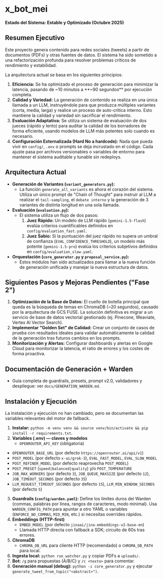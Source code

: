 # x_bot_mei

**Estado del Sistema: Estable y Optimizado (Octubre 2025)**

## Resumen Ejecutivo

Este proyecto genera contenido para redes sociales (tweets) a partir de documentos (PDFs) y otras fuentes de datos. El sistema ha sido sometido a una refactorización profunda para resolver problemas críticos de rendimiento y estabilidad.

La arquitectura actual se basa en los siguientes principios:

1.  **Eficiencia:** Se ha optimizado el proceso de generación para minimizar la latencia, pasando de ~10 minutos a **~90 segundos** por ejecución completa.
2.  **Calidad y Variedad:** La generación de contenido se realiza en una única llamada a un LLM, instruyéndole para que produzca múltiples variantes (corta, media, larga) y realice un proceso de auto-crítica interno. Esto mantiene la calidad y variedad sin sacrificar el rendimiento.
3.  **Evaluación Adaptativa:** Se utiliza un sistema de evaluación de dos jueces (rápido y lento) para auditar la calidad de los borradores de forma eficiente, usando modelos de LLM más potentes solo cuando es necesario.
4.  **Configuración Externalizada (Hard No a hardcode):** Nada que pueda vivir en `config/`, `.env` o prompts se deja incrustado en el código. Cada ajuste pasa por archivos versionables o variables de entorno para mantener el sistema auditable y tunable sin redeploys.

## Arquitectura Actual

-   **Generación de Variantes (`variant_generators.py`):**
    -   La función `generate_all_variants` es ahora el corazón del sistema. Utiliza un único prompt de "Chain of Thought" para instruir al LLM a realizar el `tail-sampling`, el `debate interno` y la generación de 3 variantes de distinta longitud en una sola llamada.
-   **Evaluación (`evaluation.py`):**
    -   El sistema utiliza un flujo de dos pasos:
        1.  **Juez Rápido:** Un modelo de LLM rápido (`gemini-1.5-flash`) evalúa criterios cuantificables definidos en `config/evaluation_fast.yaml`.
        2.  **Juez Sabio:** Si la puntuación del juez rápido no supera un umbral de confianza (`EVAL_CONFIDENCE_THRESHOLD`), un modelo más potente (`gemini-1.5-pro`) evalúa los criterios subjetivos definidos en `config/evaluation_slow.yaml`.
-   **Orquestación (`core_generator.py` y `proposal_service.py`):**
    -   Estos módulos han sido actualizados para llamar a la nueva función de generación unificada y manejar la nueva estructura de datos.

## Siguientes Pasos y Mejoras Pendientes ("Fase 2")

1.  **Optimización de la Base de Datos:** El cuello de botella principal que queda es la búsqueda de temas en ChromaDB (~20 segundos), causado por la arquitectura de GCS FUSE. La solución definitiva es migrar a un servicio de base de datos vectorial gestionado (ej. Pinecone, Weaviate, Vertex AI Vector Search).
2.  **Implementar "Golden Set" de Calidad:** Crear un conjunto de casos de prueba con resultados ideales para validar automáticamente la calidad de la generación tras futuros cambios en los prompts.
3.  **Monitorización y Alertas:** Configurar dashboards y alertas en Google Cloud para monitorizar la latencia, el ratio de errores y los costes de forma proactiva.

## Documentación de Generación + Warden

- Guía completa de guardrails, presets, prompt v2.0, validadores y despliegue: ver `docs/GENERATION_WARDEN.md`.

## Instalación y Ejecución

La instalación y ejecución no han cambiado, pero se documentan las variables relevantes del motor de fallback.

1.  **Instalar:** `python -m venv venv && source venv/bin/activate && pip install -r requirements.txt`.
2.  **Variables (.env) — claves y modelos**
    - `OPENROUTER_API_KEY` (obligatoria)
- `OPENROUTER_BASE_URL` (por defecto `https://openrouter.ai/api/v1`)
- `POST_MODEL` (por defecto `x-ai/grok-3`), `EVAL_FAST_MODEL`, `EVAL_SLOW_MODEL`
- `POST_REFINER_MODEL` (por defecto reaprovecha `POST_MODEL`)
- `POST_PRESET` (`speed|balanced|quality`) y/o `POST_TEMPERATURE`
- `JOB_MAX_WORKERS` (por defecto `3`), `JOB_QUEUE_MAXSIZE` (por defecto `12`), `JOB_TIMEOUT_SECONDS` (por defecto `35`)
- `LLM_REQUEST_TIMEOUT_SECONDS` (por defecto `15`), `LLM_MIN_WINDOW_SECONDS` (por defecto `5`)
3.  **Guardrails (`config/warden.yaml`):** Define los límites duros del Warden (commas, palabras por línea, rangos de caracteres, modo minimal). Usa `WARDEN_CONFIG_PATH` para apuntar a otro YAML o variables (`ENFORCE_NO_COMMAS`, `MID_MIN`, etc.) si necesitas overrides rápidos.
4.  **Embeddings (HTTP-first)**
    - `EMBED_MODEL` (por defecto `jinaai/jina-embeddings-v2-base-en`)
    - Llamada HTTP directa con fallback a SDK; circuito de 60s tras errores.
5.  **ChromaDB**
    - `CHROMA_DB_URL` para cliente HTTP (recomendado) o `CHROMA_DB_PATH` para local.
6.  **Ingesta local:** `python run_watcher.py` y copiar PDFs a `uploads/`.
7.  **Bot:** `/g` para propuestas (A/B/C) y `/c <texto>` para comentar.
8.  **Generación manual (debug):** `python -i core_generator.py` y ejecutar `generate_tweet_from_topic("<abstract>")`.
